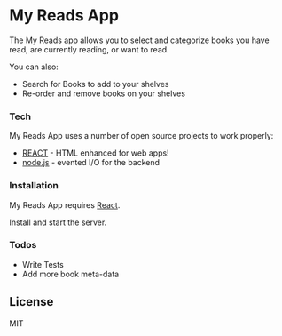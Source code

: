 # My Reads App

The My Reads app allows you to select and categorize books you have read, are currently reading, or want to read.


You can also:
  - Search for Books to add to your shelves
  - Re-order and remove books on your shelves


### Tech

My Reads App uses a number of open source projects to work properly:

* [REACT] - HTML enhanced for web apps!
* [node.js] - evented I/O for the backend

### Installation

My Reads App requires [React](https://facebook.github.io/react/).

Install and start the server.

### Todos

 - Write Tests
 - Add more book meta-data

License
----

MIT


[//]: # (These are reference links used in the body of this note and get stripped out when the markdown processor does its job. There is no need to format nicely because it shouldn't be seen. Thanks SO - http://stackoverflow.com/questions/4823468/store-comments-in-markdown-syntax)



   [node.js]: <http://nodejs.org>
   [React]: <https://facebook.github.io/react/>
